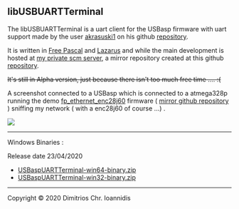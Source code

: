 ## libUSBUARTTerminal

  The libUSBUARTTerminal is a uart client for the USBasp firmware with uart support made by the user [akrasuski1](https://github.com/akrasuski1) on his github [repository](https://github.com/akrasuski1/usbasp-uart).
  
  It is written in [Free Pascal](https://www.freepascal.org/) and [Lazarus](https://www.lazarus-ide.org/) and while the main development is hosted at [my private scm server](https://scm.nephelae.eu/Nephelae/libUSBUARTTerminal/wiki), a mirror repository created at this github [repository](https://github.com/dioannidis/libUSBUARTTerminal).
  
  ~~It's still in Alpha version, just because there isn't too much free time .... :(~~
  
  A screenshot connected to a USBasp which is connected to a atmega328p running the demo [fp_ethernet_enc28j60](https://scm.nephelae.eu/Nephelae/fp_ethernet_enc28j60/wiki) firmware ( [mirror github repository](https://github.com/dioannidis/fp_ethernet_enc28j60) ) sniffing my network ( with a enc28j60 of course ...) .  
  
  ![](https://scm.nephelae.eu/attachments/3d5ea99b-a1cb-4b26-ae1c-9c0735fbf9da)
  



-----


  Windows Binaries :
  
  
  
  Release date 23/04/2020
  
*   [USBaspUARTTerminal-win64-binary.zip](https://scm.nephelae.eu/attachments/50e7c9e7-2438-4c80-a562-89d121fadced)  
*   [USBaspUARTTerminal-win32-binary.zip](https://scm.nephelae.eu/attachments/0058e797-f30d-452e-9ee2-1345ffae7569)


-----


Copyright © 2020 Dimitrios Chr. Ioannidis